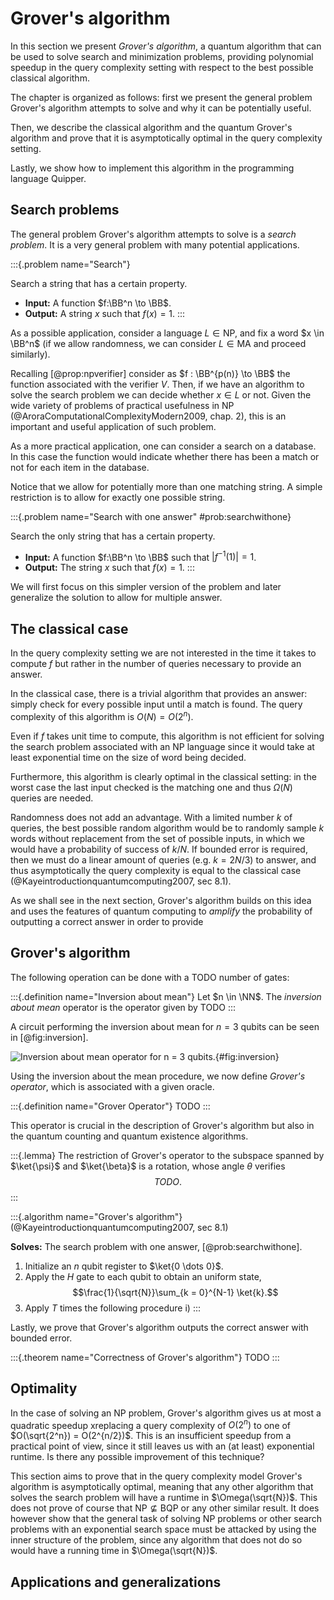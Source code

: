 # Grover's algorithm

In this section we present *Grover's algorithm*, a quantum algorithm that can be used to solve search and minimization problems, providing polynomial speedup in the query complexity setting with respect to the best possible classical algorithm.

The chapter is organized as follows: first we present the general problem Grover's algorithm attempts to solve and why it can be potentially useful.

Then, we describe the classical algorithm  and the quantum Grover's algorithm and prove that it is asymptotically optimal in the query complexity setting.

Lastly, we show how to implement this algorithm in the programming language Quipper.

## Search problems

The general problem Grover's algorithm attempts to solve is a *search problem*.
It is a very general problem with many potential applications.

:::{.problem name="Search"}

Search a string that has a certain property.

- **Input:**  A function $f:\BB^n \to \BB$.
- **Output:** A string $x$ such that $f(x) = 1$.
:::

As a possible application, consider a language $L \in \mathsf{NP}$, and fix a word $x \in \BB^n$ (if we allow randomness, we can consider $L \in \mathsf{MA}$ and proceed similarly).

Recalling [@prop:npverifier] consider as $f : \BB^{p(n)} \to \BB$ the function associated with the verifier $V$.
Then, if we have an algorithm to solve the search problem we can decide whether $x \in L$ or not.
Given the wide variety of problems of practical usefulness in $\mathsf{NP}$ (@AroraComputationalComplexityModern2009, chap. 2), this is an important and useful application of such problem.

As a more practical application, one can consider a search on a database.
In this case the function would indicate whether there has been a match or not for each item in the database.

Notice that we allow for potentially more than one matching string.
A simple restriction is to allow for exactly one possible string.

:::{.problem name="Search with one answer" #prob:searchwithone}

Search the only string that has a certain property.

- **Input:**  A function $f:\BB^n \to \BB$ such that $|f^{-1}(1)| = 1$.
- **Output:** The string $x$ such that $f(x) = 1$.
:::

We will first focus on this simpler version of the problem and later generalize the solution to allow for multiple answer.

## The classical case

In the query complexity setting we are not interested in the time it takes to compute $f$ but rather in the number of queries necessary to provide an answer. 

In the classical case, there is a trivial algorithm that provides an answer: simply check for every possible input until a match is found. The query complexity of this algorithm is $O(N) = O(2^n)$.

Even if $f$ takes unit time to compute, this algorithm is not efficient for solving the search problem associated with an $\mathsf{NP}$ language since it would take at least exponential time on the size of word being decided.

Furthermore, this algorithm is clearly optimal in the classical setting: in the worst case the last input checked is the matching one and thus $\Omega(N)$ queries are needed.

Randomness does not add an advantage. 
With a limited number $k$ of queries, the best possible random algorithm would be to randomly sample $k$ words without replacement from the set of possible inputs, in which we would have a probability of success of $k/N$. 
If bounded error is required, then we must do a linear amount of queries (e.g. $k =2N/3$) to answer, and thus asymptotically the query complexity is equal to the classical case (@Kayeintroductionquantumcomputing2007, sec 8.1).

As we shall see in the next section, Grover's algorithm builds on this idea and uses the features of quantum computing to *amplify* the probability of outputting a correct answer in order to provide 

## Grover's algorithm

The following operation can be done with a TODO number of gates:

:::{.definition name="Inversion about mean"}
Let $n \in \NN$.
The *inversion about mean* operator is the operator given by TODO
:::


A circuit performing the inversion about mean for $n = 3$ qubits can be seen in [@fig:inversion].

![Inversion about mean operator for $n =  3$ qubits.](){#fig:inversion}


Using the inversion about the mean procedure, we now define *Grover's operator*, which is associated with a given oracle.

:::{.definition name="Grover Operator"}
TODO
:::

This operator is crucial in the description of Grover's algorithm but also in the quantum counting and quantum existence algorithms.

:::{.lemma}
The restriction of Grover's operator to the subspace spanned by $\ket{\psi}$ and $\ket{\beta}$ is a rotation, whose angle $\theta$ verifies $$TODO.$$
:::



:::{.algorithm name="Grover's algorithm"}
(@Kayeintroductionquantumcomputing2007, sec 8.1)

**Solves:** The search problem with one answer, [@prob:searchwithone].

1. Initialize an $n$ qubit register to $\ket{0 \dots 0}$.
2. Apply the $H$ gate to each qubit to obtain an uniform state, $$\frac{1}{\sqrt{N}}\sum_{k = 0}^{N-1} \ket{k}.$$
3. Apply $T$ times the following procedure
   i) 
:::

Lastly, we prove that Grover's algorithm outputs the correct answer with bounded error.

:::{.theorem name="Correctness of Grover's algorithm"}
TODO
:::


## Optimality

In the case of solving an $\mathsf{NP}$ problem, Grover's algorithm gives us at most a quadratic speedup xreplacing a query complexity of $O(2^n)$ to one of $O(\sqrt{2^n}) = O(2^{n/2})$.
This is an insufficient speedup from a practical point of view, since it still leaves us with an (at least) exponential runtime. Is there any possible improvement of this technique?

This section aims to prove that in the query complexity model Grover's algorithm is asymptotically optimal, meaning that any other algorithm that solves the search problem will have a runtime in $\Omega(\sqrt{N})$.
This does not prove of course that $\mathsf{NP} \not\subseteq \mathsf{BQP}$ or any other similar result.
It does however show that the general task of solving $\mathsf{NP}$ problems or other search problems with an exponential search space must be attacked by using the inner structure of the problem, since any algorithm that does not do so would have a running time in $\Omega(\sqrt{N})$.





## Applications and generalizations
